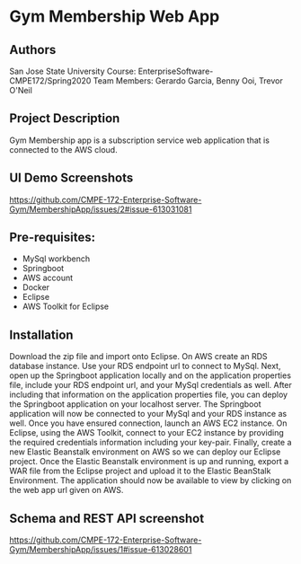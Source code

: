 # Gym Membership Web App

## Authors
San Jose State University
Course: EnterpriseSoftware-CMPE172/Spring2020
Team Members: Gerardo Garcia, Benny Ooi, Trevor O'Neil

## Project Description
Gym Membership app is a subscription service web application that is connected to the AWS cloud.

## UI Demo Screenshots
https://github.com/CMPE-172-Enterprise-Software-Gym/MembershipApp/issues/2#issue-613031081

## Pre-requisites:
* MySql workbench
* Springboot
* AWS account
* Docker
* Eclipse
* AWS Toolkit for Eclipse


## Installation
Download the zip file and import onto Eclipse. On AWS create an RDS database instance. Use your RDS endpoint url to connect to MySql. Next, open up the Springboot application locally and on the application properties file, include your RDS endpoint url, and your MySql credentials as well. After including that information on the application properties file, you can deploy the Springboot application on your localhost server. The Springboot application will now be connected to your MySql and your RDS instance as well. Once you have ensured connection, launch an AWS EC2 instance. On Eclipse, using the AWS Toolkit, connect to your EC2 instance by providing the required credentials information including your key-pair. Finally, create a new Elastic Beanstalk environment on AWS so we can deploy our Eclipse project. Once the Elastic Beanstalk environment is up and running, export a WAR file from the Eclipse project and upload it to the Elastic BeanStalk Environment. The application should now be available to view by clicking on the web app url given on AWS.

## Schema and REST API screenshot
https://github.com/CMPE-172-Enterprise-Software-Gym/MembershipApp/issues/1#issue-613028601




	
